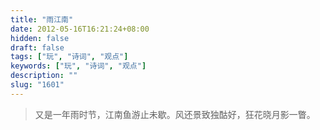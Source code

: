 ```yaml
---
title: "雨江南"
date: 2012-05-16T16:21:24+08:00
hidden: false
draft: false
tags: ["玩", "诗词", "观点"]
keywords: ["玩", "诗词", "观点"]
description: ""
slug: "1601"
---
```


> 又是一年雨时节，江南鱼游止未歇。风还景致独酤好，狂花晓月影一瞥。
<!--more-->